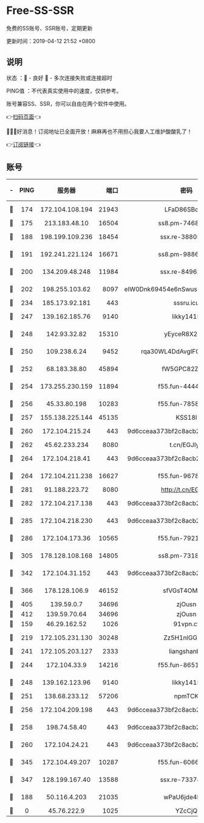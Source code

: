 # Free-SS-SSR

免费的SS账号、SSR账号，定期更新

更新时间：2019-04-12 21:52 +0800

## 说明

状态     ：🙂 - 良好 🙁 - 多次连接失败或连接超时

PING值   ：不代表真实使用中的速度，仅供参考。

账号兼容SS、SSR，你可以自由在两个软件中使用。

👉[扫码页面](https://liesauer.github.io/Free-SS-SSR/)👈

🎉🎉🎉好消息！订阅地址已全面开放！麻麻再也不用担心我要人工维护酸酸乳了！

👉[订阅链接](https://www.liesauer.net/yogurt/subscribe?ACCESS_TOKEN=DAYxR3mMaZAsaqUb)👈

## 账号

|-|PING|服务器|端口|密码|加密方式|区域|
|:----:|:----:|:-----:|-----:|:----:|:----:|:----:|
|🙂|174|172.104.108.194|21943|LFaD86SBq2lY|aes-256-cfb|JP|
|🙂|175|213.183.48.10|16504|ss8.pm-74689869|rc4-md5|RU|
|🙂|188|198.199.109.236|18454|ssx.re-38805389|aes-256-cfb|US|
|🙂|191|192.241.221.124|16671|ss8.pm-98861372|aes-256-cfb|US|
|🙂|200|134.209.48.248|11984|ssx.re-84962517|aes-256-cfb|US|
|🙂|202|198.255.103.62|8097|eIW0Dnk69454e6nSwuspv9DmS201tQ0D|aes-256-cfb|US|
|🙂|234|185.173.92.181|443|sssru.icu|rc4-md5|RU|
|🙂|247|139.162.185.76|9140|likky1415|aes-256-cfb|DE|
|🙂|248|142.93.32.82|15310|yEyceR8X2EVd|aes-256-cfb|GB|
|🙂|250|109.238.6.24|9452|rqa30WL4DdAvgIFG6Fs3znzTa|aes-256-cfb|FR|
|🙂|252|68.183.38.80|45894|fW5GPC82Z97G|aes-256-cfb|GB|
|🙂|254|173.255.230.159|11894|f55.fun-44441803|aes-256-cfb|US|
|🙂|256|45.33.80.198|10283|f55.fun-78582823|aes-256-cfb|US|
|🙂|257|155.138.225.144|45135|KSS18l|rc4-md5|US|
|🙂|260|172.104.215.24|443|9d6cceaa373bf2c8acb22e60b6a58be6|aes-256-cfb|US|
|🙂|262|45.62.233.234|8080|t.cn/EGJIyrl|rc4-md5|CA|
|🙂|264|172.104.218.41|443|9d6cceaa373bf2c8acb22e60b6a58be6|aes-256-cfb|US|
|🙂|264|172.104.211.238|16627|f55.fun-96789632|aes-256-cfb|US|
|🙂|281|91.188.223.72|8080|http://t.cn/EGJIyrl|rc4-md5|RU|
|🙂|282|172.104.217.138|443|9d6cceaa373bf2c8acb22e60b6a58be6|aes-256-cfb|US|
|🙂|285|172.104.218.230|443|9d6cceaa373bf2c8acb22e60b6a58be6|aes-256-cfb|US|
|🙂|286|172.104.173.36|10565|f55.fun-79210636|aes-256-cfb|SG|
|🙂|305|178.128.108.168|14805|ss8.pm-73188848|aes-256-cfb|SG|
|🙂|342|172.104.31.152|443|9d6cceaa373bf2c8acb22e60b6a58be6|aes-256-cfb|US|
|🙂|366|178.128.106.9|46152|sfVGsT4OMxHC|aes-256-cfb|SG|
|🙂|405|139.59.0.7|34696|zjOusn|chacha20|IN|
|🙂|412|139.59.70.64|34696|zjOusn|chacha20|IN|
|🙂|159|46.29.162.52|1026|91vpn.cf|rc4-md5|RU|
|🙂|219|172.105.231.130|30248|Zz5H1nlGGKHx|aes-256-cfb|JP|
|🙂|241|172.105.203.127|2333|liangshanbo|chacha20|JP|
|🙂|244|172.104.33.9|14216|f55.fun-86515358|aes-256-cfb|SG|
|🙂|248|139.162.123.96|9140|likky1415|aes-256-cfb|JP|
|🙂|251|138.68.233.12|57206|npmTCK|rc4-md5|US|
|🙂|256|172.104.209.198|443|9d6cceaa373bf2c8acb22e60b6a58be6|aes-256-cfb|US|
|🙂|258|198.74.58.40|443|9d6cceaa373bf2c8acb22e60b6a58be6|aes-256-cfb|US|
|🙂|260|172.104.24.21|443|9d6cceaa373bf2c8acb22e60b6a58be6|aes-256-cfb|US|
|🙂|345|172.104.49.207|10287|f55.fun-60668643|aes-256-cfb|SG|
|🙂|347|128.199.167.40|13588|ssx.re-73374110|aes-256-cfb|SG|
|🙁|188|50.116.4.203|21035|wPaU6jde4NZT|aes-256-cfb|US|
|🙁|0|45.76.222.9|1025|YZcCjQ|rc4-md5|JP|
